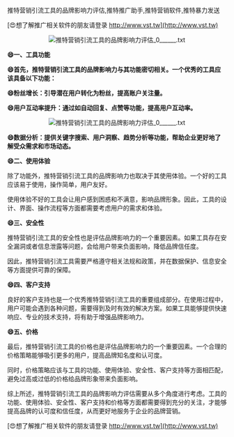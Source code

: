 推特营销引流工具的品牌影响力评估,推特推广助手,推特营销软件,推特暴力发送

[😍想了解推广相关软件的朋友请登录 http://www.vst.tw](http://www.vst.tw)

 <center><img src="https://vst.tw/MP4/tuiguang/png/2.png" alt="推特营销引流工具的品牌影响力评估_0______.txt"></center>

**😄一、工具功能**

**😄首先，推特营销引流工具的品牌影响力与其功能密切相关。一个优秀的工具应该具备以下功能：**

**😄粉丝增长：引导潜在用户转化为粉丝，提高账户关注量。**

**😄用户互动率提升：通过如自动回复、点赞等功能，提高用户互动率。**

 <center><img src="https://vst.tw/MP4/tuiguang/png/2.png" alt="推特营销引流工具的品牌影响力评估_0______.txt"></center>

**😄数据分析：提供关键字搜索、用户洞察、趋势分析等功能，帮助企业更好地了解受众需求和市场动态。**

**😄二、使用体验**

除了功能外，推特营销引流工具的品牌影响力也取决于其使用体验。一个好的工具应该易于使用，操作简单，用户友好。

使用体验不好的工具会让用户感到困惑和不满意，影响品牌形象。因此，工具的设计、界面、操作流程等方面都需要考虑用户的需求和体验。

**😄三、安全性**

推特营销引流工具的安全性也是评估品牌影响力的一个重要因素。如果工具存在安全漏洞或者信息泄露等问题，会给用户带来负面影响，降低品牌信任度。

因此，推特营销引流工具需要严格遵守相关法规和政策，并在数据保护、信息安全等方面提供可靠的保障。

**😄四、客户支持**

良好的客户支持也是一个优秀推特营销引流工具的重要组成部分。在使用过程中，用户可能会遇到各种问题，需要得到及时有效的解决方案。如果工具能够提供快速响应、专业的技术支持，将有助于增强品牌影响力。

**😄五、价格**

最后，推特营销引流工具的价格也是评估品牌影响力的一个重要因素。一个合理的价格策略能够吸引更多的用户，提高品牌知名度和认可度。

同时，价格策略应该与工具的功能、使用体验、安全性、客户支持等方面相匹配，避免过高或过低的价格给品牌形象带来负面影响。

综上所述，推特营销引流工具的品牌影响力评估需要从多个角度进行考虑。工具的功能、使用体验、安全性、客户支持和价格等方面都需要得到充分的关注，才能够提高品牌的认可度和信任度，从而更好地服务于企业的品牌营销。

[😍想了解推广相关软件的朋友请登录 http://www.vst.tw](http://www.vst.tw)



